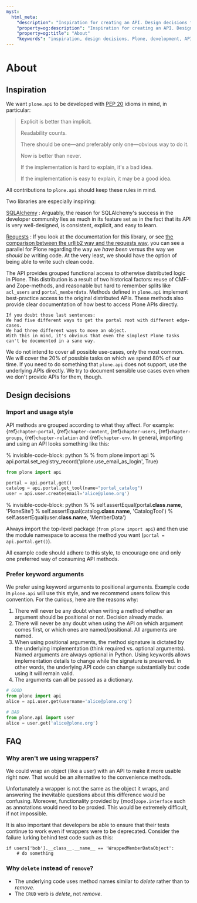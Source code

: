 ```yaml
---
myst:
  html_meta:
    "description": "Inspiration for creating an API. Design decisions for an intuitive usage in common development tasks."
    "property=og:description": "Inspiration for creating an API. Design decisions for an intuitive usage in common development tasks."
    "property=og:title": "About"
    "keywords": "inspiration, design decisions, Plone, development, API"
---
```


# About

## Inspiration

We want `plone.api` to be developed with [PEP 20](https://peps.python.org/pep-0020/) idioms in mind, in particular:

> Explicit is better than implicit.
>
> Readability counts.
>
> There should be one—and preferably only one—obvious way to do it.
>
> Now is better than never.
>
> If the implementation is hard to explain, it's a bad idea.
>
> If the implementation is easy to explain, it may be a good idea.

All contributions to `plone.api` should keep these rules in mind.

Two libraries are especially inspiring:

[SQLAlchemy](https://www.sqlalchemy.org/)
: Arguably, the reason for SQLAlchemy's success in the developer community lies as much in its feature set as in the fact that its API is very well-designed, is consistent, explicit, and easy to learn.

[Requests](https://requests.readthedocs.io/en/latest/)
: If you look at the documentation for this library, or see [the comparison between the urllib2 way and the requests way](https://gist.github.com/kennethreitz/973705), you can see a parallel for Plone regarding the way we *have been* versus the way we *should be* writing code.
  At the very least, we should have the option of being able to write such clean code.

The API provides grouped functional access to otherwise distributed logic in Plone.
This distribution is a result of two historical factors: reuse of CMF- and Zope-methods, and reasonable but hard to remember splits like `acl_users` and `portal_memberdata`.
Methods defined in `plone.api` implement best-practice access to the original distributed APIs.
These methods also provide clear documentation of how best to access Plone APIs directly.

```{note}
If you doubt those last sentences:
We had five different ways to get the portal root with different edge-cases.
We had three different ways to move an object.
With this in mind, it's obvious that even the simplest Plone tasks can't be documented in a sane way.
```

We do not intend to cover all possible use-cases, only the most common.
We will cover the 20% of possible tasks on which we spend 80% of our time.
If you need to do something that `plone.api` does not support, use the underlying APIs directly.
We try to document sensible use cases even when we don't provide APIs for them, though.

## Design decisions

### Import and usage style

API methods are grouped according to what they affect.
For example:
{ref}`chapter-portal`,
{ref}`chapter-content`,
{ref}`chapter-users`,
{ref}`chapter-groups`,
{ref}`chapter-relation` and
{ref}`chapter-env`.
In general, importing and using an API looks something like this:

% invisible-code-block: python
%
% from plone import api
% api.portal.set_registry_record('plone.use_email_as_login', True)

```python
from plone import api

portal = api.portal.get()
catalog = api.portal.get_tool(name="portal_catalog")
user = api.user.create(email='alice@plone.org')
```

% invisible-code-block: python
%
% self.assertEqual(portal.__class__.__name__, 'PloneSite')
% self.assertEqual(catalog.__class__.__name__, 'CatalogTool')
% self.assertEqual(user.__class__.__name__, 'MemberData')

Always import the top-level package
(`from plone import api`)
and then use the module namespace to access the method you want
(`portal = api.portal.get()`).

All example code should adhere to this style, to encourage one and only one preferred way of consuming API methods.

### Prefer keyword arguments

We prefer using keyword arguments to positional arguments.
Example code in `plone.api` will use this style, and we recommend users follow this convention.
For the curious, here are the reasons why:

1. There will never be any doubt when writing a method whether an argument should be positional or not.
   Decision already made.
2. There will never be any doubt when using the API on which argument comes first, or which ones are named/positional.
   All arguments are named.
3. When using positional arguments, the method signature is dictated by the underlying implementation
   (think required vs. optional arguments).
   Named arguments are always optional in Python.
   Using keywords allows implementation details to change while the signature is preserved.
   In other words, the underlying API code can change substantially but code using it will remain valid.
4. The arguments can all be passed as a dictionary.

```python
# GOOD
from plone import api
alice = api.user.get(username='alice@plone.org')

# BAD
from plone.api import user
alice = user.get('alice@plone.org')
```

## FAQ

### Why aren't we using wrappers?

We could wrap an object (like a user) with an API to make it more usable right now.
That would be an alternative to the convenience methods.

Unfortunately a wrapper is not the same as the object it wraps, and answering the inevitable questions about this difference would be confusing. Moreover, functionality provided by {mod}`zope.interface` such as annotations would need to be proxied.
This would be extremely difficult, if not impossible.

It is also important that developers be able to ensure that their tests continue to work even if wrappers were to be deprecated.
Consider the failure lurking behind test code such as this:

```
if users['bob'].__class__.__name__ == 'WrappedMemberDataObject':
    # do something
```

### Why `delete` instead of `remove`?

- The underlying code uses method names similar to *delete* rather than to *remove*.
- The `CRUD` verb is *delete*, not *remove*.
